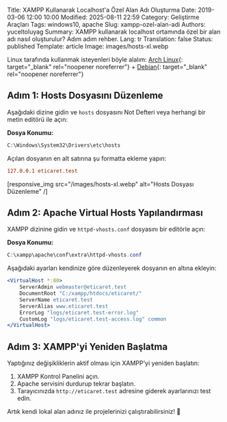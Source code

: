 Title: XAMPP Kullanarak Localhost'a Özel Alan Adı Oluşturma
Date: 2019-03-06 12:00 10:00
Modified: 2025-08-11 22:59
Category: Geliştirme Araçları
Tags: windows10, apache
Slug: xampp-ozel-alan-adi
Authors: yuceltoluyag
Summary: XAMPP kullanarak localhost ortamında özel bir alan adı nasıl oluşturulur? Adım adım rehber.
Lang: tr
Translation: false
Status: published
Template: article
Image: images/hosts-xl.webp

Linux tarafında kullanmak isteyenleri böyle alalım: [Arch Linux](/arch-linux-apache-lampp-sanal-sunucu-kurulumu/){: target="\_blank" rel="noopener noreferrer"} + [Debian](/linux-apache2-mysql-phpmyadmin-kurulumu/){: target="\_blank" rel="noopener noreferrer"}

## Adım 1: Hosts Dosyasını Düzenleme

Aşağıdaki dizine gidin ve `hosts` dosyasını Not Defteri veya herhangi bir metin editörü ile açın:

**Dosya Konumu:**

```powershell
C:\Windows\System32\Drivers\etc\hosts
```

Açılan dosyanın en alt satırına şu formatta ekleme yapın:

```conf
127.0.0.1 eticaret.test
```

[responsive_img src="/images/hosts-xl.webp" alt="Hosts Dosyası Düzenleme" /]

## Adım 2: Apache Virtual Hosts Yapılandırması

XAMPP dizinine gidin ve `httpd-vhosts.conf` dosyasını bir editörle açın:

**Dosya Konumu:**

```powershell
C:\xampp\apache\conf\extra\httpd-vhosts.conf
```

Aşağıdaki ayarları kendinize göre düzenleyerek dosyanın en altına ekleyin:

```apache
<VirtualHost *:80>
    ServerAdmin webmaster@eticaret.test
    DocumentRoot "C:/xampp/htdocs/eticaret/"
    ServerName eticaret.test
    ServerAlias www.eticaret.test
    ErrorLog "logs/eticaret.test-error.log"
    CustomLog "logs/eticaret.test-access.log" common
</VirtualHost>
```

## Adım 3: XAMPP'yi Yeniden Başlatma

Yaptığınız değişikliklerin aktif olması için XAMPP'yi yeniden başlatın:

1. XAMPP Kontrol Panelini açın.
2. Apache servisini durdurup tekrar başlatın.
3. Tarayıcınızda `http://eticaret.test` adresine giderek ayarlarınızı test edin.

Artık kendi lokal alan adınız ile projelerinizi çalıştırabilirsiniz! 🚀
